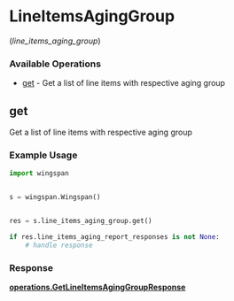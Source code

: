 # LineItemsAgingGroup
(*line_items_aging_group*)

### Available Operations

* [get](#get) - Get a list of line items with respective aging group

## get

Get a list of line items with respective aging group

### Example Usage

```python
import wingspan


s = wingspan.Wingspan()


res = s.line_items_aging_group.get()

if res.line_items_aging_report_responses is not None:
    # handle response
```


### Response

**[operations.GetLineItemsAgingGroupResponse](../../models/operations/getlineitemsaginggroupresponse.md)**

